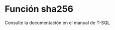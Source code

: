 ﻿---
FunctionName: "sha256"
FunctionType: "Crono"
Autogenerated: true
---

# Función  sha256

Consulte la documentación en el manual de T-SQL
